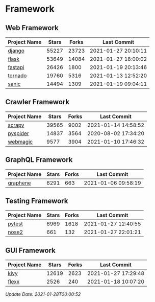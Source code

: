 # Framework

## Web Framework
| Project Name | Stars | Forks | Last Commit |
| ------------ | ----- | ----- | ----------- |
| [django](https://github.com/django/django) | 55227 | 23723 | 2021-01-27 20:10:11 |
| [flask](https://github.com/pallets/flask) | 53649 | 14084 | 2021-01-27 18:00:02 |
| [fastapi](https://github.com/tiangolo/fastapi) | 26426 | 1800 | 2021-01-19 20:13:46 |
| [tornado](https://github.com/tornadoweb/tornado) | 19760 | 5316 | 2021-01-13 12:52:20 |
| [sanic](https://github.com/sanic-org/sanic) | 14494 | 1309 | 2021-01-19 09:04:11 |

## Crawler Framework
| Project Name | Stars | Forks | Last Commit |
| ------------ | ----- | ----- | ----------- |
| [scrapy](https://github.com/scrapy/scrapy) | 39565 | 9002 | 2021-01-14 14:58:52 |
| [pyspider](https://github.com/binux/pyspider) | 14837 | 3564 | 2020-08-02 17:34:20 |
| [webmagic](https://github.com/code4craft/webmagic) | 9577 | 3904 | 2021-01-10 17:46:32 |

## GraphQL Framework
| Project Name | Stars | Forks | Last Commit |
| ------------ | ----- | ----- | ----------- |
| [graphene](https://github.com/graphql-python/graphene) | 6291 | 663 | 2021-01-06 09:58:19 |

## Testing Framework
| Project Name | Stars | Forks | Last Commit |
| ------------ | ----- | ----- | ----------- |
| [pytest](https://github.com/pytest-dev/pytest) | 6969 | 1618 | 2021-01-27 12:40:55 |
| [nose2](https://github.com/nose-devs/nose2) | 661 | 132 | 2021-01-27 22:01:21 |

## GUI Framework
| Project Name | Stars | Forks | Last Commit |
| ------------ | ----- | ----- | ----------- |
| [kivy](https://github.com/kivy/kivy) | 12619 | 2623 | 2021-01-27 17:29:48 |
| [flexx](https://github.com/flexxui/flexx) | 2526 | 240 | 2021-01-18 10:07:20 |

*Update Date: 2021-01-28T00:00:52*